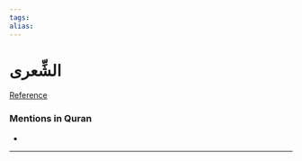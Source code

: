 ```yaml
---
tags: 
alias: 
---
```


# الشِّعرى

[Reference](https://corpus.quran.com/concept.jsp?id=sirius)

### Mentions in Quran
- 

---

